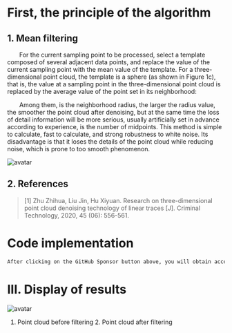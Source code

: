#  First, the principle of the algorithm 

##  1. Mean filtering 

   For the current sampling point to be processed, select a template composed of several adjacent data points, and replace the value of the current sampling point with the mean value of the template. For a three-dimensional point cloud, the template is a sphere (as shown in Figure 1c), that is, the value at a sampling point in the three-dimensional point cloud is replaced by the average value of the point set in its neighborhood: 

   Among them, is the neighborhood radius, the larger the radius value, the smoother the point cloud after denoising, but at the same time the loss of detail information will be more serious, usually artificially set in advance according to experience, is the number of midpoints. This method is simple to calculate, fast to calculate, and strong robustness to white noise. Its disadvantage is that it loses the details of the point cloud while reducing noise, which is prone to too smooth phenomenon. 

 ![avatar]( 20210602184900801.png) 

##  2. References 

>  [1] Zhu Zhihua, Liu Jin, Hu Xiyuan. Research on three-dimensional point cloud denoising technology of linear traces [J]. Criminal Technology, 2020, 45 (06): 556-561. 

#  Code implementation 

  ```python  
After clicking on the GitHub Sponsor button above, you will obtain access permissions to my private code repository ( https://github.com/slowlon/my_code_bar ) to view this blog code. By searching the code number of this blog, you can find the code you need, code number is: 202402030957444740
  ```  
#  III. Display of results 

 ![avatar]( 20210602190506724.png) 

 1. Point cloud before filtering 2. Point cloud after filtering  

